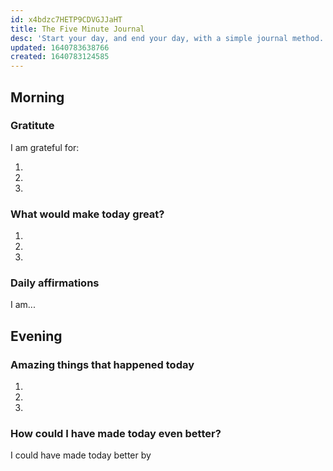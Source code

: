 ```yaml
---
id: x4bdzc7HETP9CDVGJJaHT
title: The Five Minute Journal
desc: 'Start your day, and end your day, with a simple journal method. The Five Minute Journal (5MJ) helps you express gratitude, make your days better, and focus on mindfulness.'
updated: 1640783638766
created: 1640783124585
---
```


<!--
Based on the journaling method created by Intelligent Change:
- [Intelligent Change: Our Story](https://www.intelligentchange.com/pages/our-story)
- [The Five Minute Journal](https://www.intelligentchange.com/products/the-five-minute-journal)
-->

## Morning

<!-- Fill out this section after waking up -->

### Gratitute

I am grateful for:

1.
2.
3.

### What would make today great?

1.
2.
3.

### Daily affirmations

I am...

## Evening

<!-- Fill out this section before going to sleep, reflecting on your day -->

### Amazing things that happened today

1.
2.
3.

### How could I have made today even better?

I could have made today better by